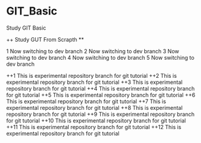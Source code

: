 # GIT_Basic
Study GIT Basic

++ Study GUT From Scrapth **

1 Now switching to dev branch
2 Now switching to dev branch
3 Now switching to dev branch
4 Now switching to dev branch 
5 Now switching to dev branch

++1 This is experimental repository branch for git tutorial
++2 This is experimental repository branch for git tutorial
++3 This is experimental repository branch for git tutorial
++4 This is experimental repository branch for git tutorial
++5 This is experimental repository branch for git tutorial
++6 This is experimental repository branch for git tutorial
++7 This is experimental repository branch for git tutorial
++8 This is experimental repository branch for git tutorial
++9 This is experimental repository branch for git tutorial
++10 This is experimental repository branch for git tutorial
++11 This is experimental repository branch for git tutorial
++12 This is experimental repository branch for git tutorial

